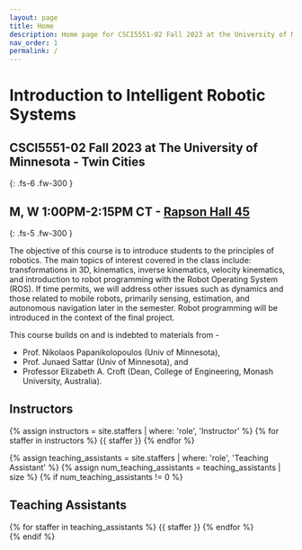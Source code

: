 ```yaml
---
layout: page
title: Home
description: Home page for CSCI5551-02 Fall 2023 at the University of Minnesota.
nav_order: 1
permalink: /
---
```


# Introduction to Intelligent Robotic Systems
## CSCI5551-02 Fall 2023 at The University of Minnesota - Twin Cities
{: .fs-6 .fw-300 }
## M, W 1:00PM-2:15PM CT - [Rapson Hall 45](https://roomsearch.umn.edu/rooms/f1b4771f-5e2e-42a7-aad9-0c5ca96459be)
{: .fs-5 .fw-300 }

<!-- This website describes a course still in development to be offered in the Spring 2023 semester.
{: .text-red-300 .bg-yellow-200 .fs-4 .fw-500} -->

The objective of this course is to introduce students to the principles of robotics. The main topics of interest covered in the class include: transformations in 3D, kinematics, inverse kinematics, velocity kinematics, and introduction to robot programming with the Robot
Operating System (ROS). If time permits, we will address other issues such as dynamics and those related to mobile robots, primarily sensing, estimation, and autonomous navigation later in the semester. Robot programming will be introduced in the context of the final project.

This course builds on and is indebted to materials from - 
- Prof. Nikolaos Papanikolopoulos (Univ of Minnesota), 
- Prof. Junaed Sattar (Univ of Minnesota), and 
- Professor Elizabeth A. Croft (Dean, College of Engineering, Monash University, Australia).

<div class="staff-row" >
<div markdown="1" class="staff-column">

## Instructors

{% assign instructors = site.staffers | where: 'role', 'Instructor' %}
{% for staffer in instructors %}
{{ staffer }}
{% endfor %}

</div>

</div>

{% assign teaching_assistants = site.staffers | where: 'role', 'Teaching Assistant' %}
{% assign num_teaching_assistants = teaching_assistants | size %}
{% if num_teaching_assistants != 0 %}
## Teaching Assistants

<div class="staffer-table">
{% for staffer in teaching_assistants %}
{{ staffer }}
{% endfor %}
</div>
{% endif %}
